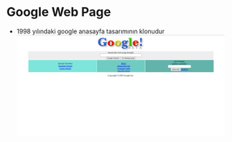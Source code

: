 # Google Web Page

- 1998 yılındaki google anasayfa tasarımının klonudur
  ![My Google Web Page](img/MyGoogleWebPage.png)
